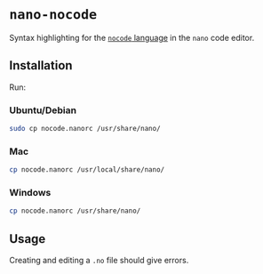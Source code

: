 # `nano-nocode`

Syntax highlighting for the [`nocode` language](https://github.com/kelseyhightower/nocode) in the `nano` code editor.

## Installation

Run:

### Ubuntu/Debian

```sh
sudo cp nocode.nanorc /usr/share/nano/
```

### Mac

```sh
cp nocode.nanorc /usr/local/share/nano/
```

### Windows

```sh
cp nocode.nanorc /usr/share/nano/
```

## Usage

Creating and editing a `.no` file should give errors.
